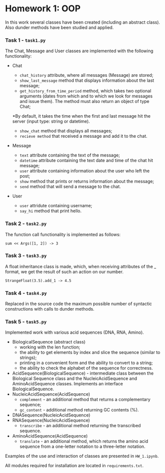 # Homework 1: OOP

In this work several classes have been created (including an abstract class). Also dunder methods have been studied and applied.

### Task 1 - ```task1.py```

The Chat, Message and User classes are implemented with the following functionality:
* Chat
  - ```chat_history``` attribute, where all messages (Message) are stored;
  - ```show_last_message``` method that displays information about the last message;
  - ```get_history_from_time_period``` method, which takes two optional arguments (dates from which and to which we look for messages and issue them). The method must also return an object of type Chat; 
  
  *By default, it takes the time when the first and last message hit the server (input type: string or datetime).
  - ```show_chat``` method that displays all messages;
  - ```recieve method``` that received a message and add it to the chat.
* Message
  -  ```text``` attribute containing the text of the message;
  - ```datetime``` attribute containing the text date and time of the chat hit message;
  - ```user``` attribute containing information about the user who left the post;
  - ```show``` method that prints or returns information about the message;
  - ```send``` method that will send a message to the chat.
* User
  - ```user``` attridute containing username;
  - ```say_hi``` method that print hello.

### Task 2 - ```task2.py```

The function call functionality is implemented as follows:
```python3
sum << Args([1, 2]) -> 3
```

### Task 3 - ```task3.py```

A float inheritance class is made, which, when receiving attributes of the <action> _ <number> format, we get the result of such an action on our number.
```python3
StrangeFloat(3.5).add_1 -> 4.5
```

### Task 4 - ```task4.py```

Replaced in the source code the maximum possible number of syntactic constructions with calls to dunder methods.

### Task 5 - ```task5.py```

Implemented work with various acid sequences (DNA, RNA, Amino).

* BiologicalSequence (abstract class)
  - working with the len function;
  - the ability to get elements by index and slice the sequence (similar to strings);
  - printing in a convenient form and the ability to convert to a string;
  - the ability to check the alphabet of the sequence for correctness.
* AcidSequence(BiologicalSequence) - intermediate class between the Biological Sequence class and the NucleicAcidSequence and AminoAcidSequence classes. Implements an interface BiologicalSequence.
* NucleicAcidSequence(AcidSequence)
  - ```complement``` - an additional method that returns a complementary sequence;
  - ```gc_content``` - additional method returning GC contents (%).
* DNASequence(NucleicAcidSequence)
* RNASequence(NucleicAcidSequence)
  - ```transcribe``` - an additional method returning the transcribed sequence.
* AminoAcidSequence(AcidSequence)
  - ```translate``` - an additional method, which returns the amino acid sequence from a one-letter notation to a three-letter notation.

Examples of the use and interaction of classes are presented in ```HW_1.ipynb```.
  
All modules required for installation are located in ```requirements.txt```.

